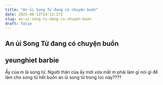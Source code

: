 ```yaml
---
title: "An ủi Song Tử đang có chuyện buồn"
date: 2025-06-12T14:12:27Z
slug: an-ui-song-tu-dang-co-chuyen-buon
draft: false
---
```


## An ủi Song Tử đang có chuyện buồn

## yeunghiet barbie

Ấy của m là song tử. Người thân của ấy mới vừa mất m phải làm gì nói gì để làm cho song tử hết buồn an ủi song tử trong lúc này????